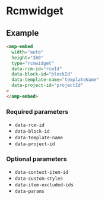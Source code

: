 # Rcmwidget

## Example

```html
<amp-embed
  width="auto"
  height="380"
  type="rcmwidget"
  data-rcm-id="rcmId"
  data-block-id="blockId"
  data-template-name="templateName"
  data-project-id="projectId"
>
</amp-embed>
```

### Required parameters

- `data-rcm-id`
- `data-block-id`
- `data-template-name`
- `data-project-id`

### Optional parameters

- `data-context-item-id`
- `data-custom-styles`
- `data-item-excluded-ids`
- `data-params`
